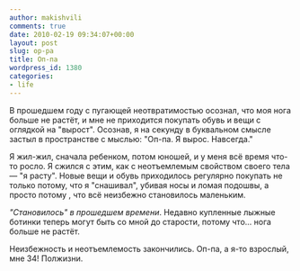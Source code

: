 ```yaml
---
author: makishvili
comments: true
date: 2010-02-19 09:34:07+00:00
layout: post
slug: op-pa
title: Оп-па
wordpress_id: 1380
categories:
- life
---
```


В прошедшем году с пугающей неотвратимостью осознал, что моя нога больше не растёт, и мне не приходится покупать обувь и вещи с оглядкой на "вырост". Осознав, я на секунду в буквальном смысле застыл в пространстве с мыслью: "Оп-па. Я вырос. Навсегда."

Я жил-жил, сначала ребенком, потом юношей, и у меня всё время что-то росло. Я сжился с этим, как с неотъемлемым свойством своего тела — "я расту". Новые вещи и обувь приходилось регулярно покупать не только потому, что я "снашивал", убивая носы и ломая подошвы, а просто потому , что всё неизбежно становилось маленьким. 

_"Становилось" в прошедшем времени_. 
Недавно купленные лыжные ботинки теперь могут быть со мной до старости, потому что... нога больше не растёт. 

Неизбежность и неотъемлемость закончились. 
Оп-па, а я-то взрослый, мне 34! Полжизни.  

